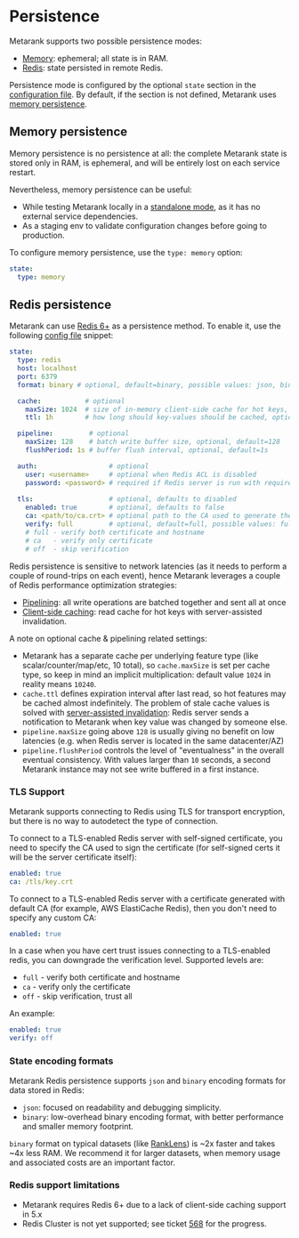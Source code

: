 # Persistence

Metarank supports two possible persistence modes:
* [Memory](persistence.md#memory-persistence): ephemeral; all state is in RAM. 
* [Redis](persistence.md#redis-persistence): state persisted in remote Redis.

Persistence mode is configured by the optional `state` section in the [configuration file](overview.md).
By default, if the section is not defined, Metarank uses [memory persistence](persistence.md#memory-persistence).

## Memory persistence

Memory persistence is no persistence at all: the complete Metarank state is stored only in RAM, is 
ephemeral, and will be entirely lost on each service restart. 

Nevertheless, memory persistence can be useful:
* While testing Metarank locally in a [standalone mode](../deploy/standalone.md), as it has no external service dependencies.
* As a staging env to validate configuration changes before going to production.

To configure memory persistence, use the `type: memory` option:
```yaml
state:
  type: memory
```

## Redis persistence

Metarank can use [Redis 6+](https://redis.io) as a persistence method. To enable it, use the following 
[config file](overview.md) snippet:
```yaml
state:
  type: redis
  host: localhost
  port: 6379
  format: binary # optional, default=binary, possible values: json, binary

  cache:           # optional
    maxSize: 1024  # size of in-memory client-side cache for hot keys, optional, default=1024
    ttl: 1h        # how long should key-values should be cached, optional, default=1h

  pipeline:         # optional
    maxSize: 128    # batch write buffer size, optional, default=128
    flushPeriod: 1s # buffer flush interval, optional, default=1s

  auth:                  # optional
    user: <username>     # optional when Redis ACL is disabled
    password: <password> # required if Redis server is run with requirepass argument
  
  tls:                   # optional, defaults to disabled
    enabled: true        # optional, defaults to false
    ca: <path/to/ca.crt> # optional path to the CA used to generate the cert, defaults to the default keychain
    verify: full         # optional, default=full, possible values: full, ca, off
    # full - verify both certificate and hostname
    # ca   - verify only certificate
    # off  - skip verification
```

Redis persistence is sensitive to network latencies (as it needs to perform a couple of round-trips on each event), 
hence Metarank leverages a couple of Redis performance optimization strategies:
* [Pipelining](https://redis.io/docs/manual/pipelining/): all write operations are batched together and sent all at once
* [Client-side caching](https://redis.io/docs/manual/client-side-caching/): read cache for hot keys with server-assisted 
invalidation.

A note on optional cache & pipelining related settings:
* Metarank has a separate cache per underlying feature type (like scalar/counter/map/etc, 10 total), so 
`cache.maxSize` is set per cache type, so keep in mind an implicit multiplication: default value `1024` in reality
means `10240`.
* `cache.ttl` defines expiration interval after last read, so hot features may be cached almost indefinitely. The problem 
of stale cache values is solved with [server-assisted invalidation](https://redis.io/docs/manual/client-side-caching/): 
Redis server sends a notification to Metarank when key value was changed by someone else.
* `pipeline.maxSize` going above `128` is usually giving no benefit on low latencies (e.g. when Redis server is located 
in the same datacenter/AZ)
* `pipeline.flushPeriod` controls the level of "eventualness" in the overall eventual consistency. With values 
larger than `10` seconds, a second Metarank instance may not see write buffered in a first instance.

### TLS Support

Metarank supports connecting to Redis using TLS for transport encryption, but there is no way to autodetect
the type of connection. 

To connect to a TLS-enabled Redis server with self-signed certificate, you need to specify the CA used to sign
the certificate (for self-signed certs it will be the server certificate itself):

```yaml
enabled: true
ca: /tls/key.crt
```

To connect to a TLS-enabled Redis server with a certificate generated with default CA (for example, AWS ElastiCache Redis),
then you don't need to specify any custom CA:

```yaml
enabled: true
```

In a case when you have cert trust issues connecting to a TLS-enabled redis, you can downgrade the verification level.
Supported levels are:
* `full` - verify both certificate and hostname
* `ca` - verify only the certificate
* `off` - skip verification, trust all

An example:

```yaml
enabled: true
verify: off
```
### State encoding formats

Metarank Redis persistence supports `json` and `binary` encoding formats for data stored in Redis:

* `json`: focused on readability and debugging simplicity. 
* `binary`: low-overhead binary encoding format, with better performance and smaller memory footprint.

`binary` format on typical datasets (like [RankLens](https://github.com/metarank/ranklens)) is ~2x faster 
and takes ~4x less RAM. We recommend it for larger datasets, when memory usage and associated costs are an
important factor.

### Redis support limitations

* Metarank requires Redis 6+ due to a lack of client-side caching support in 5.x
* Redis Cluster is not yet supported; see ticket [568](https://github.com/metarank/metarank/issues/568) for the progress.